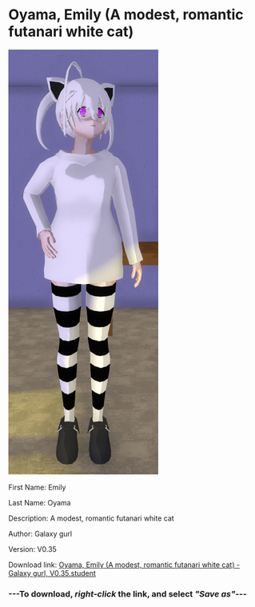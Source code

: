 # Oyama, Emily (A modest, romantic futanari white cat)

<img src = "https://raw.githubusercontent.com/Arbiter1223/Daigaku-Gurashi-Custom-Students/master/Students/Files/Oyama%2C%20Emily%20(A%20modest%2C%20romantic%20futanari%20white%20cat).png">

First Name: Emily

Last Name: Oyama

Description: A modest, romantic futanari white cat

Author: Galaxy gurl

Version: V0.35

Download link: <a href="https://raw.githubusercontent.com/Arbiter1223/Daigaku-Gurashi-Custom-Students/master/Students/Files/Oyama%2C%20Emily%20(A%20modest%2C%20romantic%20futanari%20white%20cat)%20-%20Galaxy%20gurl%2C%20V0.35.student">Oyama, Emily (A modest, romantic futanari white cat) - Galaxy gurl, V0.35.student</a>

### ---**To download, _right-click_ the link, and select _"Save as"_**---
